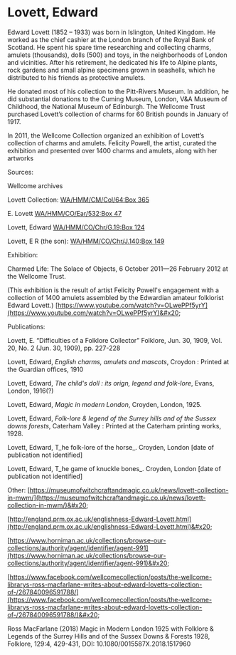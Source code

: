 # Lovett, Edward

Edward Lovett (1852 – 1933) was born in Islington, United Kingdom. He worked as the chief cashier at the London branch of the Royal Bank of Scotland.  He spent his spare time researching and collecting charms, amulets (thousands), dolls (500) and toys, in the neighborhoods of London and vicinities. After his retirement, he dedicated his life to Alpine plants, rock gardens and small alpine specimens grown in seashells, which he distributed to his friends as protective amulets.&#x20;

He donated most of his collection to the Pitt-Rivers Museum.  In addition, he did substantial donations to the Cuming Museum, London, V\&A Museum of Childhood, the National Museum of Edinburgh.  The Wellcome Trust purchased Lovett’s collection of charms for 60 British pounds in January of 1917. &#x20;

In 2011, the Wellcome Collection organized an exhibition of Lovett’s collection of charms and amulets.  Felicity Powell, the artist, curated the exhibition and presented over 1400 charms and amulets, along with her artworks



Sources: &#x20;

Wellcome archives

Lovett Collection: [WA/HMM/CM/Col/64:Box 365](https://wellcomelibrary.org/item/b19767663)

E. Lovett [WA/HMM/CO/Ear/532:Box 47](https://wellcomelibrary.org/item/b19671453)

Lovett, Edward [WA/HMM/CO/Chr/G.19:Box 124](https://wellcomelibrary.org/item/b18325282)

Lovett, E R (the son): [WA/HMM/CO/Chr/J.140:Box 149](https://wellcomelibrary.org/item/b18343193)

&#x20;

Exhibition:&#x20;

&#x20;Charmed Life: The Solace of Objects, 6 October 2011—26 February 2012 at the Wellcome Trust.&#x20;

(This exhibition is the result of artist Felicity Powell's engagement with a collection of 1400 amulets assembled by the Edwardian amateur folklorist Edward Lovett.) [https://www.youtube.com/watch?v=OLwePPf5yrY](https://www.youtube.com/watch?v=OLwePPf5yrY)&#x20;

&#x20;Publications:&#x20;

Lovett, E. “Difficulties of a Folklore Collector” Folklore, Jun. 30, 1909, Vol. 20, No. 2 (Jun. 30, 1909), pp. 227-228

Lovett, Edward, _English charms, amulets and mascots_, Croydon : Printed at the Guardian offices, 1910&#x20;

Lovett, Edward, _The child's doll : its orign, legend and folk-lore_, Evans, London, 1916(?)&#x20;

Lovett, Edward, _Magic in modern London_, Croyden, London, 1925.&#x20;

Lovett, Edward, _Folk-lore & legend of the Surrey hills and of the Sussex downs forests_, Caterham Valley : Printed at the Caterham printing works, 1928.&#x20;

Lovett, Edward, T_he folk-lore of the horse_. Croyden, London \[date of publication not identified]&#x20;

Lovett, Edward, T_he game of knuckle bones_. Croyden, London  \[date of publication not identified]&#x20;

&#x20;

Other: [https://museumofwitchcraftandmagic.co.uk/news/lovett-collection-in-mwm/](https://museumofwitchcraftandmagic.co.uk/news/lovett-collection-in-mwm/)&#x20;

[http://england.prm.ox.ac.uk/englishness-Edward-Lovett.html](http://england.prm.ox.ac.uk/englishness-Edward-Lovett.html)&#x20;

[https://www.horniman.ac.uk/collections/browse-our-collections/authority/agent/identifier/agent-991](https://www.horniman.ac.uk/collections/browse-our-collections/authority/agent/identifier/agent-991)&#x20;

[https://www.facebook.com/wellcomecollection/posts/the-wellcome-librarys-ross-macfarlane-writes-about-edward-lovetts-collection-of-/267840096591788/](https://www.facebook.com/wellcomecollection/posts/the-wellcome-librarys-ross-macfarlane-writes-about-edward-lovetts-collection-of-/267840096591788/)&#x20;

&#x20;Ross MacFarlane (2018) Magic in Modern London 1925 with Folklore & Legends of the Surrey Hills and of the Sussex Downs & Forests 1928, Folklore, 129:4, 429-431, DOI: 10.1080/0015587X.2018.1517960&#x20;

&#x20;
